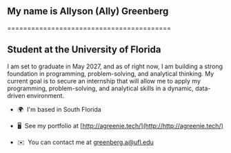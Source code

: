 ## My name is Allyson (Ally) Greenberg
=========================================

Student at the University of Florida
------------------------------------

I am set to graduate in May 2027, and as of right now, I am building a strong foundation in programming, problem-solving, and analytical thinking. My current goal is to secure an internship that will allow me to apply my programming, problem-solving, and analytical skills in a dynamic, data-driven environment.

* 🌍  I'm based in South Florida
* 🖥️  See my portfolio at [http://agreenie.tech/](http://http://agreenie.tech/)
* ✉️  You can contact me at [greenberg.a@ufl.edu](mailto:greenberg.a@ufl.edu)

  <!-- https://www.profileme.dev/create-profile -->
